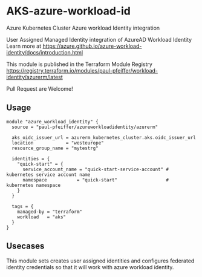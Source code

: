 # AKS-azure-workload-id
Azure Kubernetes Cluster Azure workload Identity integration

User Assigned Managed Identity integration of AzureAD Workload Identity
Learn more at https://azure.github.io/azure-workload-identity/docs/introduction.html

This module is published in the Terraform Module Registry https://registry.terraform.io/modules/paul-pfeiffer/workload-identity/azurerm/latest

Pull Request are Welcome!

## Usage
```hcl
module "azure_workload_identity" {
  source = "paul-pfeiffer/azureworkloadidentity/azurerm"

  aks_oidc_issuer_url = azurerm_kubernetes_cluster.aks.oidc_issuer_url
  location            = "westeurope"
  resource_group_name = "mytestrg"

  identities = {
    "quick-start" = {
      service_account_name = "quick-start-service-account" # kubernetes service account name
      namespace           = "quick-start"                  # kubernetes namespace
    }
  }

  tags = {
    managed-by = "terraform"
    workload   = "aks"
  }
}
```

## Usecases
This module sets creates user assigned identities and configures federated identity credentials so that it will work with azure workload identity.

